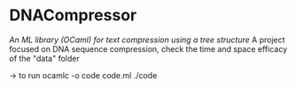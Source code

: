 # DNACompressor

*An ML library (OCaml) for text compression using a tree structure*
A project focused on DNA sequence compression, check the time and space efficacy of the "data" folder

-> to run
ocamlc -o code code.ml
./code

